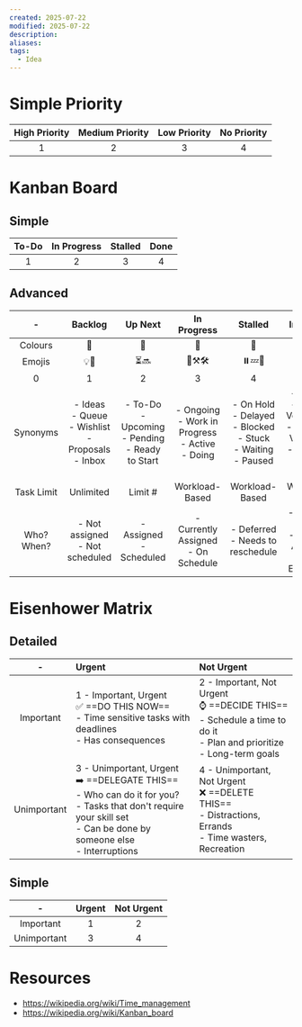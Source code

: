 ```yaml
---
created: 2025-07-22
modified: 2025-07-22
description: 
aliases: 
tags:
  - Idea
---
```


# Simple Priority

| High Priority | Medium Priority | Low Priority | No Priority |
| :-----------: | :-------------: | :----------: | :---------: |
|       1       |        2        |      3       |      4      |

# Kanban Board

## Simple

| To-Do | In Progress | Stalled | Done |
| :---: | :---------: | :-----: | :--: |
|   1   |      2      |    3    |  4   |

## Advanced

|       -       |                          Backlog                           |                        Up Next                         |                      In Progress                       |                                 Stalled                                 |                                            In Review                                             |                        Done                         |
| :-----------: | :--------------------------------------------------------: | :----------------------------------------------------: | :----------------------------------------------------: | :---------------------------------------------------------------------: | :----------------------------------------------------------------------------------------------: | :-------------------------------------------------: |
|    Colours    |                             🩶                             |                           🩵                           |                           🩷                           |                                   💓                                    |                                                💜                                                |                         💚                          |
|    Emojis     |                            💡📩                            |                          ⏳🔜                          |                         🚧⚒️🛠️                         |                                 ⏸️💤🛑                                  |                                                📑                                                |                       ✅🎉🏆                        |
|       0       |                             1                              |                           2                            |                           3                            |                                    4                                    |                                                5                                                 |                          6                          |
|   Synonyms    | - Ideas<br>- Queue<br>- Wishlist<br>- Proposals<br>- Inbox | - To-Do<br>- Upcoming<br>- Pending<br>- Ready to Start | - Ongoing<br>- Work in Progress<br>- Active<br>- Doing | - On Hold<br>- Delayed<br>- Blocked<br>- Stuck<br>- Waiting<br>- Paused | - Testing<br>- Verify / Verification<br>- Validate / Validation<br>- Approval<br>- Quality Check | - Completed<br>- Finished<br>- Resolved<br>- Closed |
|  Task Limit   |                         Unlimited                          |                        Limit #                         |                     Workload-Based                     |                             Workload-Based                              |                                          Workload-Based                                          |                      Unlimited                      |
| Who?<br>When? |             - Not assigned<br>- Not scheduled              |               - Assigned<br>- Scheduled                |         - Currently Assigned<br>- On Schedule          |                   - Deferred<br>- Needs to reschedule                   |                 - Awaiting Review <br>- Pending Approval <br>- Under Evaluation                  |       - Reviewed<br>- Approved<br>- Archived        |

# Eisenhower Matrix

## Detailed

|      -      | Urgent                                                                                                                                                                       | Not Urgent                                                                                                                  |
| :---------: | :--------------------------------------------------------------------------------------------------------------------------------------------------------------------------- | :-------------------------------------------------------------------------------------------------------------------------- |
|  Important  | 1 - Important, Urgent<br>✅ ==DO THIS NOW==<br>- Time sensitive tasks with deadlines<br>- Has consequences                                                                   | 2 - Important, Not Urgent<br>⌚ ==DECIDE THIS==<br>- Schedule a time to do it<br>- Plan and prioritize<br>- Long-term goals |
| Unimportant | 3 - Unimportant, Urgent<br>➡️ ==DELEGATE THIS==<br>- Who can do it for you?<br>- Tasks that don't require your skill set<br>- Can be done by someone else<br>- Interruptions | 4 - Unimportant, Not Urgent<br>❌ ==DELETE THIS==<br>- Distractions, Errands<br>- Time wasters, Recreation                  |

## Simple

|      -      | Urgent | Not Urgent |
| :---------: | :----: | :--------: |
|  Important  |   1    |     2      |
| Unimportant |   3    |     4      |

# Resources

- https://wikipedia.org/wiki/Time_management
- https://wikipedia.org/wiki/Kanban_board
